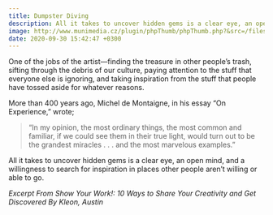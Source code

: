 ```yaml
---
title: Dumpster Diving
description: All it takes to uncover hidden gems is a clear eye, an open mind, and a willingness to search for inspiration in places other people aren’t willing or able to go.
image: http://www.munimedia.cz/plugin/phpThumb/phpThumb.php?&src=/files/article/14139/DSCF2866.jpg
date: 2020-09-30 15:42:47 +0300
---
```

One of the jobs of the artist—finding the treasure in other people’s trash, sifting through the debris of our culture, paying attention to the stuff that everyone else is ignoring, and taking inspiration from the stuff that people have tossed aside for whatever reasons. 

More than 400 years ago, Michel de Montaigne, in his essay “On Experience,” wrote;

> “In my opinion, the most ordinary things, the most common and familiar, if we could see them in their true light, would turn out to be the grandest miracles . . . and the most marvelous examples.” 

All it takes to uncover hidden gems is a clear eye, an open mind, and a willingness to search for inspiration in places other people aren’t willing or able to go.

<i>Excerpt From 
Show Your Work!: 10 Ways to Share Your Creativity and Get Discovered
By Kleon, Austin</i>